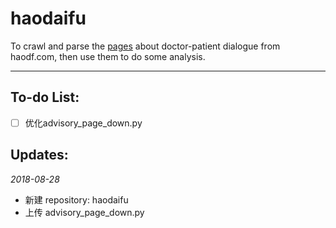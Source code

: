 # haodaifu
To crawl and parse the [pages](https://www.haodf.com/sitemap-zx/2018/) about doctor-patient dialogue from haodf.com, then use them to do some analysis.

---

## To-do List:
- [ ] 优化advisory_page_down.py

## Updates:
*2018-08-28*
- 新建 repository: haodaifu
- 上传 advisory_page_down.py
